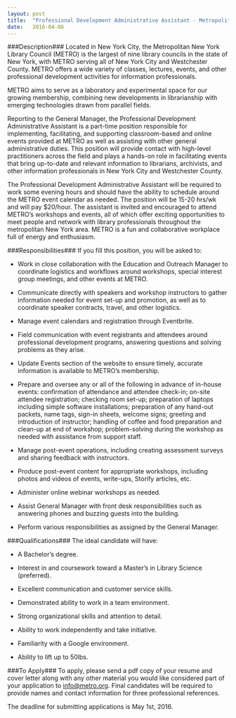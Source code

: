 ```yaml
---
layout: post
title:  "Professional Development Administrative Assistant - Metropolitan New York Library Council"
date:   2016-04-06
---
```


###Description###
Located in New York City, the Metropolitan New York Library Council (METRO) is the largest of nine library councils in the state of New York, with METRO serving all of New York City and Westchester County. METRO offers a wide variety of classes, lectures, events, and other professional development activities for information professionals.

METRO aims to serve as a laboratory and experimental space for our growing membership, combining new developments in librarianship with emerging technologies drawn from parallel fields.

Reporting to the General Manager, the Professional Development Administrative Assistant is a part-time position responsible for implementing, facilitating, and supporting classroom-based and online events provided at METRO as well as assisting with other general administrative duties. This position will provide contact with high-level practitioners across the field and plays a hands-on role in facilitating events that bring up-to-date and relevant information to librarians, archivists, and other information professionals in New York City and Westchester County.

The Professional Development Administrative Assistant will be required to work some evening hours and should have the ability to schedule around the METRO event calendar as needed. The position will be 15-20 hrs/wk and will pay $20/hour. The assistant is invited and encouraged to attend METRO’s workshops and events, all of which offer exciting opportunities to meet people and network with library professionals throughout the metropolitan New York area. METRO is a fun and collaborative workplace full of energy and enthusiasm.


###Responsibilities###
If you fill this position, you will be asked to:

* Work in close collaboration with the Education and Outreach Manager to coordinate logistics and workflows around workshops, special interest group meetings, and other events at METRO.

* Communicate directly with speakers and workshop instructors to gather information needed for event set-up and promotion, as well as to coordinate speaker contracts, travel, and other logistics.

* Manage event calendars and registration through Eventbrite.

* Field communication with event registrants and attendees around professional development programs, answering questions and solving problems as they arise.

* Update Events section of the website to ensure timely, accurate information is available to METRO’s membership.

* Prepare and oversee any or all of the following in advance of in-house events: confirmation of attendance and attendee check-in; on-site attendee registration; checking room set-up; preparation of laptops including simple software installations; preparation of any hand-out packets, name tags, sign-in sheets, welcome signs; greeting and introduction of instructor; handling of coffee and food preparation and clean-up at end of workshop; problem-solving during the workshop as needed with assistance from support staff.

* Manage post-event operations, including creating assessment surveys and sharing feedback with instructors.

* Produce post-event content for appropriate workshops, including photos and videos of events, write-ups, Storify articles, etc.

* Administer online webinar workshops as needed.

* Assist General Manager with front desk responsibilities such as answering phones and buzzing guests into the building.

* Perform various responsibilities as assigned by the General Manager.



###Qualifications###
The ideal candidate will have:

* A Bachelor’s degree.

* Interest in and coursework toward a Master’s in Library Science (preferred).

* Excellent communication and customer service skills.

* Demonstrated ability to work in a team environment.

* Strong organizational skills and attention to detail.

* Ability to work independently and take initiative.

* Familiarity with a Google environment.

* Ability to lift up to 50lbs.









###To Apply###
To apply, please send a pdf copy of your resume and cover letter along with any other material you would like considered part of your application to info@metro.org. Final candidates will be required to provide names and contact information for three professional references.

The deadline for submitting applications is May 1st, 2016.





